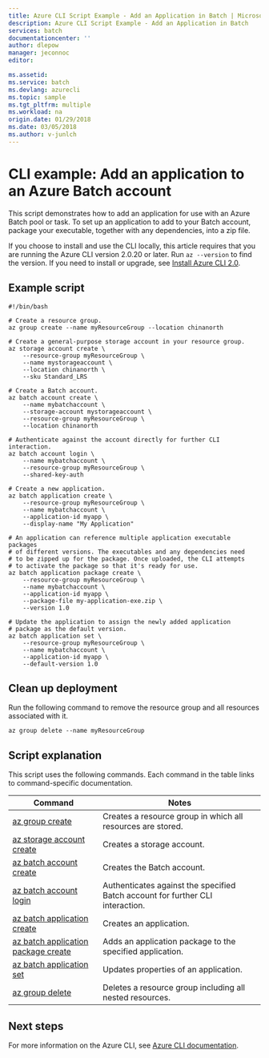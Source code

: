 ```yaml
---
title: Azure CLI Script Example - Add an Application in Batch | Microsoft Docs
description: Azure CLI Script Example - Add an Application in Batch
services: batch
documentationcenter: ''
author: dlepow
manager: jeconnoc
editor: 

ms.assetid:
ms.service: batch
ms.devlang: azurecli
ms.topic: sample
ms.tgt_pltfrm: multiple
ms.workload: na
origin.date: 01/29/2018
ms.date: 03/05/2018
ms.author: v-junlch
---
```


# CLI example: Add an application to an Azure Batch account

This script demonstrates how to add an application for use with an Azure Batch
pool or task. To set up an application to add to your Batch account, package your executable, together with any dependencies, into a zip file. 


If you choose to install and use the CLI locally, this article requires that you are running the Azure CLI version 2.0.20 or later. Run `az --version` to find the version. If you need to install or upgrade, see [Install Azure CLI 2.0](/cli/install-azure-cli). 

## Example script

```azurecli
#!/bin/bash

# Create a resource group.
az group create --name myResourceGroup --location chinanorth

# Create a general-purpose storage account in your resource group.
az storage account create \
    --resource-group myResourceGroup \
    --name mystorageaccount \
    --location chinanorth \
    --sku Standard_LRS

# Create a Batch account.
az batch account create \
    --name mybatchaccount \
    --storage-account mystorageaccount \
    --resource-group myResourceGroup \
    --location chinanorth

# Authenticate against the account directly for further CLI interaction.
az batch account login \
    --name mybatchaccount \
    --resource-group myResourceGroup \
    --shared-key-auth

# Create a new application.
az batch application create \
    --resource-group myResourceGroup \
    --name mybatchaccount \
    --application-id myapp \
    --display-name "My Application"

# An application can reference multiple application executable packages
# of different versions. The executables and any dependencies need
# to be zipped up for the package. Once uploaded, the CLI attempts
# to activate the package so that it's ready for use.
az batch application package create \
    --resource-group myResourceGroup \
    --name mybatchaccount \
    --application-id myapp \
    --package-file my-application-exe.zip \
    --version 1.0

# Update the application to assign the newly added application
# package as the default version.
az batch application set \
    --resource-group myResourceGroup \
    --name mybatchaccount \
    --application-id myapp \
    --default-version 1.0
```
## Clean up deployment

Run the following command to remove the
resource group and all resources associated with it.

```azurecli
az group delete --name myResourceGroup
```

## Script explanation

This script uses the following commands.
Each command in the table links to command-specific documentation.

| Command | Notes |
|---|---|
| [az group create](/cli/group#az_group_create) | Creates a resource group in which all resources are stored. |
| [az storage account create](/cli/storage/account#az_storage_account_create) | Creates a storage account. |
| [az batch account create](/cli/batch/account#az_batch_account_create) | Creates the Batch account. |
| [az batch account login](/cli/batch/account#az_batch_account_login) | Authenticates against the specified Batch account for further CLI interaction.  |
| [az batch application create](/cli/batch/application#az_batch_application_create) | Creates an application.  |
| [az batch application package create](/cli/batch/application/package#az_batch_application_package_create) | Adds an application package to the specified application.  |
| [az batch application set](/cli/batch/application#az_batch_application_set) | Updates properties of an application.  |
| [az group delete](/cli/group#az_group_delete) | Deletes a resource group including all nested resources. |

## Next steps

For more information on the Azure CLI, see [Azure CLI documentation](/cli/overview).

